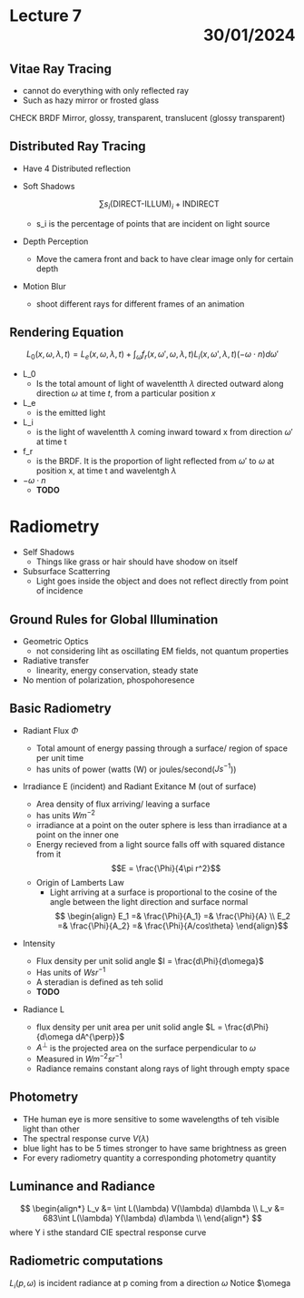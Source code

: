 # Lecture 7 <div style="text-align:right"> 30/01/2024 </div>

## Vitae Ray Tracing
- cannot do everything with only reflected ray 
- Such as hazy mirror or frosted glass

CHECK BRDF Mirror, glossy, transparent, translucent (glossy transparent)

## Distributed Ray Tracing
- Have 4 Distributed reflection

- Soft Shadows
 
    $$\sum s_i (\text{DIRECT-ILLUM})_i + \text{INDIRECT}$$
 
    * s_i is the percentage of points that are incident on light source
- Depth Perception
    * Move the camera front and back to have clear image only for certain depth
- Motion Blur
    * shoot different rays for different frames of an animation

## Rendering Equation
$$L_0(x, \omega, \lambda, t) = L_e(x, \omega, \lambda, t) + \int_\omega f_r(x, \omega', \omega, \lambda, t) L_i(x, \omega', \lambda, t)(-\omega \cdot n)d\omega'$$
- L_0 
    * Is the total amount of light of wavelentth $\lambda$ directed outward along direction $\omega$ at time $t$, from a particular position $x$
- L_e
    * is the emitted light
- L_i
    * is the light of wavelentth $\lambda$ coming inward toward x from direction $\omega'$ at time t
- f_r
    * is the BRDF. It is the proportion of light reflected from $\omega'$ to $\omega$ at position x, at time t and wavelentgh $\lambda$
- $-\omega \cdot n$
    * **TODO** 

# Radiometry
- Self Shadows
    * Things like grass or hair should have shodow on itself
- Subsurface Scatterring
    * Light goes inside the object and does not reflect directly from point of incidence

## Ground Rules for Global Illumination
- Geometric Optics
    * not considering liht as oscillating EM fields, not quantum properties
- Radiative transfer
    * linearity, energy conservation, steady state
- No mention of polarization, phospohoresence

## Basic Radiometry

- Radiant Flux $\Phi$
    * Total amount of energy passing through a surface/ region of space per unit time
    * has units of power (watts (W) or joules/second($Js^{-1}$))
- Irradiance E (incident) and Radiant Exitance M (out of surface)
    * Area density of flux arriving/ leaving a surface
    * has units $Wm^{-2}$
    * irradiance at a point on the outer sphere is less than irradiance at a point on the inner one
    * Energy recieved from a light source falls off with squared distance from it
        $$E = \frac{\Phi}{4\pi r^2}$$
    * Origin of Lamberts Law
        + Light arriving at a surface is proportional to the cosine of the angle between the light direction and surface normal
            $$
        \begin{align} 
                E_1 =& \frac{\Phi}{A_1} =& \frac{\Phi}{A} \\ 
                E_2 =& \frac{\Phi}{A_2} =& \frac{\Phi}{A/cos\theta}
        \end{align}$$

- Intensity
    * Flux density per unit solid angle $I = \frac{d\Phi}{d\omega}$
    * Has units of $Wsr^{-1}$
    * A steradian is defined as teh solid 
    * __TODO__

- Radiance L
    * flux density per unit area per unit solid angle $L = \frac{d\Phi}{d\omega dA^{\perp}}$
    * $A^{\perp}$ is the projected area on the surface perpendicular to $\omega$
    * Measured in $Wm^{-2}sr^{-1}$
    * Radiance remains constant along rays of light through empty space

## Photometry
- THe human eye is more sensitive to some wavelengths of teh visible light than other
- The spectral response curve $V(\lambda)$
- blue light has to be 5 times stronger to have same brightness as green
- For every radiometry quantity a corresponding photometry quantity

## Luminance and Radiance
$$ 
\begin{align*}
L_v &= \int L(\lambda) V(\lambda) d\lambda \\
L_v &= 683\int L(\lambda) Y(\lambda) d\lambda \\
\end{align*}
$$
where Y i sthe standard CIE spectral response curve

## Radiometric computations
$L_i(p, \omega)$ is incident radiance at p coming from a direction $\omega$
Notice $\omega
